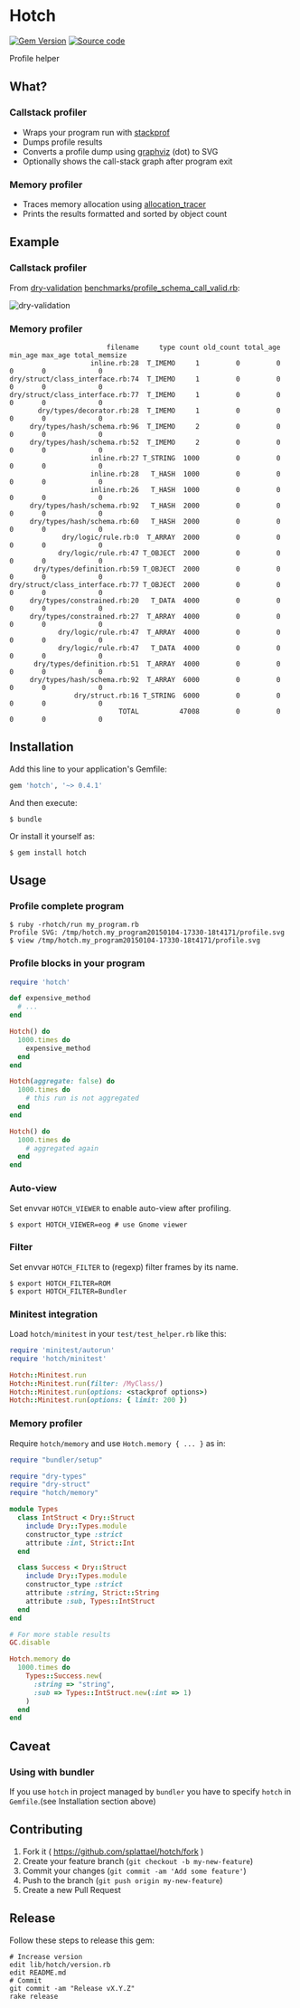 # Hotch

[![Gem Version](https://img.shields.io/gem/v/hotch.svg)](https://rubygems.org/gems/hotch)
[![Source code](https://img.shields.io/badge/code-GitHub-blue.svg)](https://github.com/splattael/hotch)

Profile helper

## What?

### Callstack profiler

* Wraps your program run with [stackprof](https://rubygems.org/gems/stackprof)
* Dumps profile results
* Converts a profile dump using [graphviz](http://www.graphviz.org/) (dot) to SVG
* Optionally shows the call-stack graph after program exit

### Memory profiler

* Traces memory allocation using [allocation_tracer](https://rubygems.org/gems/allocation_tracer)
* Prints the results formatted and sorted by object count

## Example

### Callstack profiler

From [dry-validation](https://github.com/dry-rb/dry-validation) [benchmarks/profile_schema_call_valid.rb](https://github.com/dry-rb/dry-validation/blob/3d090eeafac9d1c31fdc3e054f8fd5ec900e12f9/benchmarks/profile_schema_call_valid.rb):

![dry-validation](images/dry-validation.profile_schema_call_valid.png?raw=true "benchmarks/profile_schema_call_valid.rb")

### Memory profiler

```
                        filename     type count old_count total_age min_age max_age total_memsize
                    inline.rb:28  T_IMEMO     1         0         0       0       0             0
dry/struct/class_interface.rb:74  T_IMEMO     1         0         0       0       0             0
dry/struct/class_interface.rb:77  T_IMEMO     1         0         0       0       0             0
       dry/types/decorator.rb:28  T_IMEMO     1         0         0       0       0             0
     dry/types/hash/schema.rb:96  T_IMEMO     2         0         0       0       0             0
     dry/types/hash/schema.rb:52  T_IMEMO     2         0         0       0       0             0
                    inline.rb:27 T_STRING  1000         0         0       0       0             0
                    inline.rb:28   T_HASH  1000         0         0       0       0             0
                    inline.rb:26   T_HASH  1000         0         0       0       0             0
     dry/types/hash/schema.rb:92   T_HASH  2000         0         0       0       0             0
     dry/types/hash/schema.rb:60   T_HASH  2000         0         0       0       0             0
             dry/logic/rule.rb:0  T_ARRAY  2000         0         0       0       0             0
            dry/logic/rule.rb:47 T_OBJECT  2000         0         0       0       0             0
      dry/types/definition.rb:59 T_OBJECT  2000         0         0       0       0             0
dry/struct/class_interface.rb:77 T_OBJECT  2000         0         0       0       0             0
     dry/types/constrained.rb:20   T_DATA  4000         0         0       0       0             0
     dry/types/constrained.rb:27  T_ARRAY  4000         0         0       0       0             0
            dry/logic/rule.rb:47  T_ARRAY  4000         0         0       0       0             0
            dry/logic/rule.rb:47   T_DATA  4000         0         0       0       0             0
      dry/types/definition.rb:51  T_ARRAY  4000         0         0       0       0             0
     dry/types/hash/schema.rb:92  T_ARRAY  6000         0         0       0       0             0
                dry/struct.rb:16 T_STRING  6000         0         0       0       0             0
                           TOTAL          47008         0         0       0       0             0
```


## Installation

Add this line to your application's Gemfile:

```ruby
gem 'hotch', '~> 0.4.1'
```

And then execute:

    $ bundle

Or install it yourself as:

    $ gem install hotch

## Usage

### Profile complete program

    $ ruby -rhotch/run my_program.rb
    Profile SVG: /tmp/hotch.my_program20150104-17330-18t4171/profile.svg
    $ view /tmp/hotch.my_program20150104-17330-18t4171/profile.svg

### Profile blocks in your program

```ruby
require 'hotch'

def expensive_method
  # ...
end

Hotch() do
  1000.times do
    expensive_method
  end
end

Hotch(aggregate: false) do
  1000.times do
    # this run is not aggregated
  end
end

Hotch() do
  1000.times do
    # aggregated again
  end
end
```

### Auto-view

Set envvar `HOTCH_VIEWER` to enable auto-view after profiling.

    $ export HOTCH_VIEWER=eog # use Gnome viewer

### Filter

Set envvar `HOTCH_FILTER` to (regexp) filter frames by its name.

    $ export HOTCH_FILTER=ROM
    $ export HOTCH_FILTER=Bundler

### Minitest integration

Load `hotch/minitest` in your `test/test_helper.rb` like this:

```ruby
require 'minitest/autorun'
require 'hotch/minitest'

Hotch::Minitest.run
Hotch::Minitest.run(filter: /MyClass/)
Hotch::Minitest.run(options: <stackprof options>)
Hotch::Minitest.run(options: { limit: 200 })
```

### Memory profiler

Require `hotch/memory` and use `Hotch.memory { ... }` as in:

```ruby
require "bundler/setup"

require "dry-types"
require "dry-struct"
require "hotch/memory"

module Types
  class IntStruct < Dry::Struct
    include Dry::Types.module
    constructor_type :strict
    attribute :int, Strict::Int
  end

  class Success < Dry::Struct
    include Dry::Types.module
    constructor_type :strict
    attribute :string, Strict::String
    attribute :sub, Types::IntStruct
  end
end

# For more stable results
GC.disable

Hotch.memory do
  1000.times do
    Types::Success.new(
      :string => "string",
      :sub => Types::IntStruct.new(:int => 1)
    )
  end
end
```


## Caveat

### Using with bundler

If you use `hotch` in project managed by `bundler` you have to specify `hotch` in `Gemfile`.(see Installation section above)

## Contributing

1. Fork it ( https://github.com/splattael/hotch/fork )
2. Create your feature branch (`git checkout -b my-new-feature`)
3. Commit your changes (`git commit -am 'Add some feature'`)
4. Push to the branch (`git push origin my-new-feature`)
5. Create a new Pull Request

## Release

Follow these steps to release this gem:

    # Increase version
    edit lib/hotch/version.rb
    edit README.md
    # Commit
    git commit -am "Release vX.Y.Z"
    rake release
